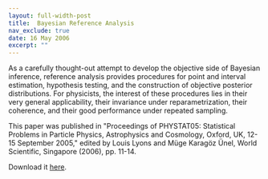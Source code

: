 ```yaml
---
layout: full-width-post
title:  Bayesian Reference Analysis
nav_exclude: true
date: 16 May 2006
excerpt: ""
---
```


As a carefully thought-out attempt to develop the objective side of Bayesian inference, reference analysis provides procedures for point and interval estimation, hypothesis testing, and the construction of objective posterior distributions. For physicists, the interest of these procedures lies in their very general applicability, their invariance under reparametrization, their coherence, and their good performance under repeated sampling.

This paper was published in "Proceedings of PHYSTAT05: Statistical Problems in Particle Physics, Astrophysics and Cosmology, Oxford, UK, 12-15 September 2005," edited by Louis Lyons and Müge Karagöz Ünel, World Scientific, Singapore (2006), pp. 11-14.

Download it [here]({{site.url}}/assets/papers/phystat2005_refana.pdf).
